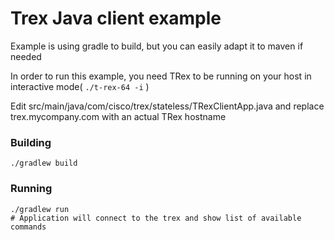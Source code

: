 # Trex Java client example
Example is using gradle to build, but you can easily adapt it to maven if needed

In order to run this example, you need TRex to be running on your host
in interactive mode( `./t-rex-64 -i` )

Edit src/main/java/com/cisco/trex/stateless/TRexClientApp.java
and replace trex.mycompany.com with an actual TRex hostname

### Building

    ./gradlew build

### Running

    ./gradlew run
    # Application will connect to the trex and show list of available commands

